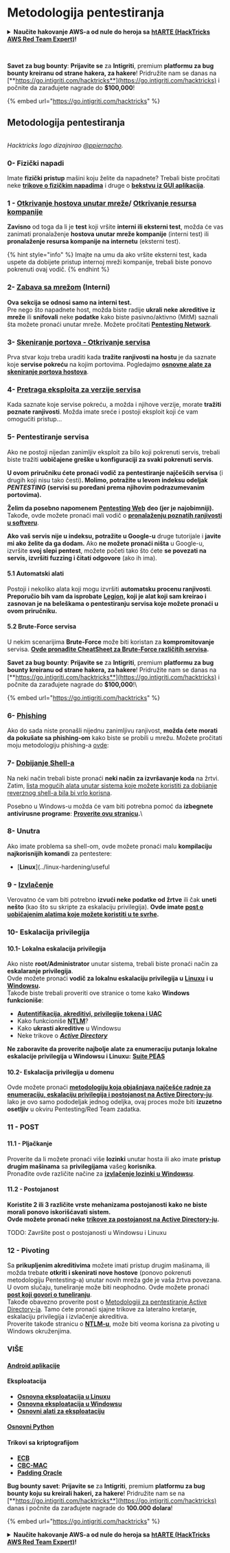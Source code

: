 # Metodologija pentestiranja

<details>

<summary><strong>Naučite hakovanje AWS-a od nule do heroja sa</strong> <a href="https://training.hacktricks.xyz/courses/arte"><strong>htARTE (HackTricks AWS Red Team Expert)</strong></a><strong>!</strong></summary>

Drugi načini podrške HackTricks-u:

* Ako želite da vidite **vašu kompaniju reklamiranu na HackTricks-u** ili **preuzmete HackTricks u PDF formatu**, proverite [**SUBSCRIPTION PLANS**](https://github.com/sponsors/carlospolop)!
* Nabavite [**zvanični PEASS & HackTricks swag**](https://peass.creator-spring.com)
* Otkrijte [**The PEASS Family**](https://opensea.io/collection/the-peass-family), našu kolekciju ekskluzivnih [**NFT-ova**](https://opensea.io/collection/the-peass-family)
* **Pridružite se** 💬 [**Discord grupi**](https://discord.gg/hRep4RUj7f) ili [**telegram grupi**](https://t.me/peass) ili nas **pratite** na **Twitter-u** 🐦 [**@hacktricks_live**](https://twitter.com/hacktricks_live)**.**
* **Podelite svoje hakovanje trikove slanjem PR-ova na** [**HackTricks**](https://github.com/carlospolop/hacktricks) **i** [**HackTricks Cloud**](https://github.com/carlospolop/hacktricks-cloud) **github repozitorijume**.

</details>

<figure><img src="../.gitbook/assets/i3.png" alt=""><figcaption></figcaption></figure>

\
**Savet za bug bounty**: **Prijavite se** za **Intigriti**, premium **platformu za bug bounty kreiranu od strane hakera, za hakere**! Pridružite nam se danas na [**https://go.intigriti.com/hacktricks**](https://go.intigriti.com/hacktricks) i počnite da zarađujete nagrade do **$100,000**!

{% embed url="https://go.intigriti.com/hacktricks" %}

## Metodologija pentestiranja

<figure><img src="../.gitbook/assets/HACKTRICKS-logo.svg" alt=""><figcaption></figcaption></figure>

_Hacktricks logo dizajnirao_ [_@ppiernacho_](https://www.instagram.com/ppieranacho/)_._

### 0- Fizički napadi

Imate **fizički pristup** mašini koju želite da napadnete? Trebali biste pročitati neke [**trikove o fizičkim napadima**](../physical-attacks/physical-attacks.md) i druge o [**bekstvu iz GUI aplikacija**](../physical-attacks/escaping-from-gui-applications/).

### 1 - [Otkrivanje hostova unutar mreže](pentesting-network/#discovering-hosts)/ [Otkrivanje resursa kompanije](external-recon-methodology/)

**Zavisno** od toga da li je **test** koji vršite **interni ili eksterni test**, možda će vas zanimati pronalaženje **hostova unutar mreže kompanije** (interni test) ili **pronalaženje resursa kompanije na internetu** (eksterni test).

{% hint style="info" %}
Imajte na umu da ako vršite eksterni test, kada uspete da dobijete pristup internoj mreži kompanije, trebali biste ponovo pokrenuti ovaj vodič.
{% endhint %}

### **2-** [**Zabava sa mrežom**](pentesting-network/) **(Interni)**

**Ova sekcija se odnosi samo na interni test.**\
Pre nego što napadnete host, možda biste radije **ukrali neke akreditive** **iz mreže** ili **snifovali** neke **podatke** kako biste pasivno/aktivno (MitM) saznali šta možete pronaći unutar mreže. Možete pročitati [**Pentesting Network**](pentesting-network/#sniffing).

### 3- [Skeniranje portova - Otkrivanje servisa](pentesting-network/#scanning-hosts)

Prva stvar koju treba uraditi kada **tražite ranjivosti na hostu** je da saznate koje **servise pokreću** na kojim portovima. Pogledajmo [**osnovne alate za skeniranje portova hostova**](pentesting-network/#scanning-hosts).

### **4-** [Pretraga eksploita za verzije servisa](search-exploits.md)

Kada saznate koje servise pokreću, a možda i njihove verzije, morate **tražiti poznate ranjivosti**. Možda imate sreće i postoji eksploit koji će vam omogućiti pristup...

### **5-** Pentestiranje servisa

Ako ne postoji nijedan zanimljiv eksploit za bilo koji pokrenuti servis, trebali biste tražiti **uobičajene greške u konfiguraciji za svaki pokrenuti servis**.

**U ovom priručniku ćete pronaći vodič za pentestiranje najčešćih servisa** (i drugih koji nisu tako česti)**. Molimo, potražite u levom indeksu odeljak** _**PENTESTING**_ **(servisi su poređani prema njihovim podrazumevanim portovima).**

**Želim da posebno napomenem** [**Pentesting Web**](../network-services-pentesting/pentesting-web/) **deo (jer je najobimniji).**\
Takođe, ovde možete pronaći mali vodič o [**pronalaženju poznatih ranjivosti u softveru**](search-exploits.md).

**Ako vaš servis nije u indeksu, potražite u Google-u** druge tutorijale i **javite mi ako želite da ga dodam.** Ako **ne možete pronaći ništa** u Google-u, izvršite **svoj slepi pentest**, možete početi tako što ćete **se povezati na servis, izvršiti fuzzing i čitati odgovore** (ako ih ima).

#### 5.1 Automatski alati

Postoji i nekoliko alata koji mogu izvršiti **automatsku procenu ranjivosti**. **Preporučio bih vam da isprobate** [**Legion**](https://github.com/carlospolop/legion)**, koji je alat koji sam kreirao i zasnovan je na beleškama o pentestiranju servisa koje možete pronaći u ovom priručniku.**

#### **5.2 Brute-Force servisa**

U nekim scenarijima **Brute-Force** može biti koristan za **kompromitovanje** servisa. [**Ovde pronađite CheatSheet za Brute-Force različitih servisa**](brute-force.md)**.**

<img src="../.gitbook/assets/i3.png" alt="" data-size="original">\
**Savet za bug bounty**: **Prijavite se** za **Intigriti**, premium **platformu za bug bounty kreiranu od strane hakera, za hakere**! Pridružite nam se danas na [**https://go.intigriti.com/hacktricks**](https://go.intigriti.com/hacktricks) i počnite da zarađujete nagrade do **$100,000**!\\

{% embed url="https://go.intigriti.com/hacktricks" %}

### 6- [Phishing](phishing-methodology/)

Ako do sada niste pronašli nijednu zanimljivu ranjivost, **možda ćete morati da pokušate sa phishing-om** kako biste se probili u mrežu. Možete pročitati moju metodologiju phishing-a [ovde](phishing-methodology/):

### **7-** [**Dobijanje Shell-a**](shells/)

Na neki način trebali biste pronaći **neki način za izvršavanje koda** na žrtvi. Zatim, [lista mogućih alata unutar sistema koje možete koristiti za dobijanje reverznog shell-a bila bi vrlo korisna](shells/).

Posebno u Windows-u možda će vam biti potrebna pomoć da **izbegnete antivirusne programe**: [**Proverite ovu stranicu**](../windows-hardening/av-bypass.md)**.**\\

### 8- Unutra

Ako imate problema sa shell-om, ovde možete pronaći malu **kompilaciju najkorisnijih komandi** za pentestere:

* [**Linux**](../linux-hardening/useful
### **9 -** [**Izvlačenje**](exfiltration.md)

Verovatno će vam biti potrebno **izvući neke podatke od žrtve** ili čak **uneti nešto** (kao što su skripte za eskalaciju privilegija). **Ovde imate** [**post o uobičajenim alatima koje možete koristiti u te svrhe**](exfiltration.md)**.**

### **10- Eskalacija privilegija**

#### **10.1- Lokalna eskalacija privilegija**

Ako niste **root/Administrator** unutar sistema, trebali biste pronaći način za **eskalaranje privilegija**.\
Ovde možete pronaći **vodič za lokalnu eskalaciju privilegija u** [**Linuxu**](../linux-hardening/privilege-escalation/) **i u** [**Windowsu**](../windows-hardening/windows-local-privilege-escalation/)**.**\
Takođe biste trebali proveriti ove stranice o tome kako **Windows funkcioniše**:

* [**Autentifikacija, akreditivi, privilegije tokena i UAC**](../windows-hardening/authentication-credentials-uac-and-efs.md)
* Kako funkcioniše [**NTLM**](../windows-hardening/ntlm/)?
* Kako **ukrasti akreditive** u Windowsu
* Neke trikove o [_**Active Directory**_](../windows-hardening/active-directory-methodology/)

**Ne zaboravite da proverite najbolje alate za enumeraciju putanja lokalne eskalacije privilegija u Windowsu i Linuxu:** [**Suite PEAS**](https://github.com/carlospolop/privilege-escalation-awesome-scripts-suite)

#### **10.2- Eskalacija privilegija u domenu**

Ovde možete pronaći [**metodologiju koja objašnjava najčešće radnje za enumeraciju, eskalaciju privilegija i postojanost na Active Directory-ju**](../windows-hardening/active-directory-methodology/). Iako je ovo samo pododeljak jednog odeljka, ovaj proces može biti **izuzetno osetljiv** u okviru Pentesting/Red Team zadatka.

### 11 - POST

#### **11**.1 - Pljačkanje

Proverite da li možete pronaći više **lozinki** unutar hosta ili ako imate **pristup drugim mašinama** sa **privilegijama** vašeg **korisnika**.\
Pronađite ovde različite načine za [**izvlačenje lozinki u Windowsu**](broken-reference/).

#### 11.2 - Postojanost

**Koristite 2 ili 3 različite vrste mehanizama postojanosti kako ne biste morali ponovo iskorišćavati sistem.**\
**Ovde možete pronaći neke** [**trikove za postojanost na Active Directory-ju**](../windows-hardening/active-directory-methodology/#persistence)**.**

TODO: Završite post o postojanosti u Windowsu i Linuxu&#x20;

### 12 - Pivoting

Sa **prikupljenim akreditivima** možete imati pristup drugim mašinama, ili možda trebate **otkriti i skenirati nove hostove** (ponovo pokrenuti metodologiju Pentesting-a) unutar novih mreža gde je vaša žrtva povezana.\
U ovom slučaju, tuneliranje može biti neophodno. Ovde možete pronaći [**post koji govori o tuneliranju**](tunneling-and-port-forwarding.md).\
Takođe obavezno proverite post o [Metodologiji za pentestiranje Active Directory-ja](../windows-hardening/active-directory-methodology/). Tamo ćete pronaći sjajne trikove za lateralno kretanje, eskalaciju privilegija i izvlačenje akreditiva.\
Proverite takođe stranicu o [**NTLM-u**](../windows-hardening/ntlm/), može biti veoma korisna za pivoting u Windows okruženjima.

### VIŠE

#### [Android aplikacije](../mobile-pentesting/android-app-pentesting/)

#### **Eksploatacija**

* [**Osnovna eksploatacija u Linuxu**](../exploiting/linux-exploiting-basic-esp/)
* [**Osnovna eksploatacija u Windowsu**](../exploiting/windows-exploiting-basic-guide-oscp-lvl.md)
* [**Osnovni alati za eksploataciju**](../exploiting/tools/)

#### [**Osnovni Python**](python/)

#### **Trikovi sa kriptografijom**

* [**ECB**](../cryptography/electronic-code-book-ecb.md)
* [**CBC-MAC**](../cryptography/cipher-block-chaining-cbc-mac-priv.md)
* [**Padding Oracle**](../cryptography/padding-oracle-priv.md)

<img src="../.gitbook/assets/i3.png" alt="" data-size="original">\
**Bug bounty savet**: **Prijavite se** za **Intigriti**, premium **platformu za bug bounty koju su kreirali hakeri, za hakere**! Pridružite nam se na [**https://go.intigriti.com/hacktricks**](https://go.intigriti.com/hacktricks) danas i počnite da zarađujete nagrade do **100.000 dolara**!

{% embed url="https://go.intigriti.com/hacktricks" %}

<details>

<summary><strong>Naučite hakovanje AWS-a od nule do heroja sa</strong> <a href="https://training.hacktricks.xyz/courses/arte"><strong>htARTE (HackTricks AWS Red Team Expert)</strong></a><strong>!</strong></summary>

Drugi načini podrške HackTricks-u:

* Ako želite da vidite **oglašavanje vaše kompanije u HackTricks-u** ili **preuzmete HackTricks u PDF formatu**, proverite [**PLANOVE ZA PRIJAVU**](https://github.com/sponsors/carlospolop)!
* Nabavite [**zvanični PEASS & HackTricks swag**](https://peass.creator-spring.com)
* Otkrijte [**The PEASS Family**](https://opensea.io/collection/the-peass-family), našu kolekciju ekskluzivnih [**NFT-ova**](https://opensea.io/collection/the-peass-family)
* **Pridružite se** 💬 [**Discord grupi**](https://discord.gg/hRep4RUj7f) ili [**telegram grupi**](https://t.me/peass) ili nas **pratite** na **Twitteru** 🐦 [**@hacktricks_live**](https://twitter.com/hacktricks_live)**.**
* **Podelite svoje hakovanje slanjem PR-ova na** [**HackTricks**](https://github.com/carlospolop/hacktricks) **i** [**HackTricks Cloud**](https://github.com/carlospolop/hacktricks-cloud) **github repozitorijume**.

</details>
